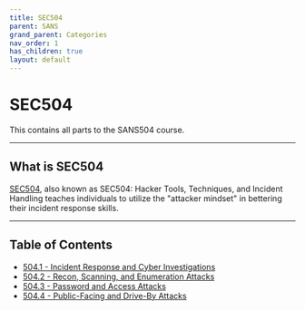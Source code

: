 ```yaml
---
title: SEC504
parent: SANS
grand_parent: Categories
nav_order: 1
has_children: true
layout: default
---
```


# SEC504

This contains all parts to the SANS504 course.

---

## What is SEC504

[SEC504](https://www.sans.org/cyber-security-courses/hacker-techniques-incident-handling/), also known as SEC504: Hacker Tools, Techniques, and Incident Handling teaches individuals to utilize the "attacker mindset" in bettering their incident response skills.

---

## Table of Contents

- [504.1 - Incident Response and Cyber Investigations](/_knowledge_base/SANS/SEC504/1%20-%20Incident%20Response%20and%20Cyber%20Investigations/index.md)
- [504.2 - Recon, Scanning, and Enumeration Attacks](/_knowledge_base/SANS/SEC504/2%20-%20Recon,%20Scanning,%20and%20Enumeration%20Attacks/index.md)
- [504.3 - Password and Access Attacks](/_knowledge_base/SANS/SEC504/3%20-%20Password%20and%20Access%20Attacks/index.md)
- [504.4 - Public-Facing and Drive-By Attacks](/_knowledge_base/SANS/SEC504/4%20-%20Public-Facing%20and%20Drive-By%20Attacks/index.md)